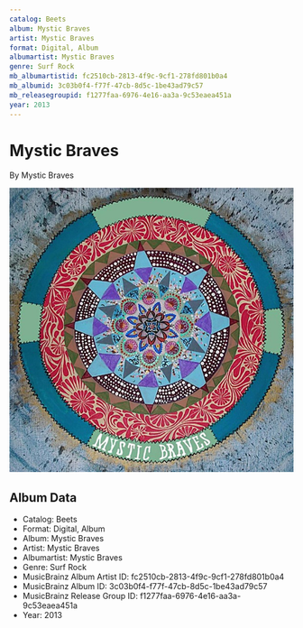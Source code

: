 ```yaml
---
catalog: Beets
album: Mystic Braves
artist: Mystic Braves
format: Digital, Album
albumartist: Mystic Braves
genre: Surf Rock
mb_albumartistid: fc2510cb-2813-4f9c-9cf1-278fd801b0a4
mb_albumid: 3c03b0f4-f77f-47cb-8d5c-1be43ad79c57
mb_releasegroupid: f1277faa-6976-4e16-aa3a-9c53eaea451a
year: 2013
---
```


# Mystic Braves

By Mystic Braves

![](../../assets/beetscovers/Mystic_Braves-Mystic_Braves.jpg)

## Album Data

- Catalog: Beets
- Format: Digital, Album
- Album: Mystic Braves
- Artist: Mystic Braves
- Albumartist: Mystic Braves
- Genre: Surf Rock
- MusicBrainz Album Artist ID: fc2510cb-2813-4f9c-9cf1-278fd801b0a4
- MusicBrainz Album ID: 3c03b0f4-f77f-47cb-8d5c-1be43ad79c57
- MusicBrainz Release Group ID: f1277faa-6976-4e16-aa3a-9c53eaea451a
- Year: 2013

